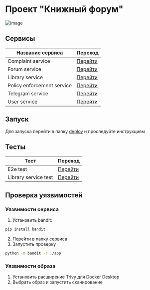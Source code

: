 # Проект "Книжный форум"
![image](https://github.com/smiteaccursed/evoproject/assets/144155604/868426bb-e747-40d8-bf56-cc418410fd7a)

## Сервисы 
| Название сервиса | Переход |
| --- | --- |
| Complaint service| [Перейти](/services/complaint-service)
| Forum service | [Перейти](/services/forum-service/)
| Library service | [Перейти](/services/library-service/)
| Policy enforcement service | [Перейти](/services/policy-enforcement-service/)
| Telegram service | [Перейти](/services/telegram-service/)
| User service | [Перейти](/services/user-service/)
## Запуск
Для запуска перейти в папку [deploy](/deploy/) и проследуйте инструкциям

## Тесты
| Тест | Переход |
| --- | --- |
| E2e test| [Перейти](/tests/)
| Library service test | [Перейти](/services/library-service/unit-test/)
## Проверка уязвимостей

### Уязвимости сервиса
1) Установить bandit:
```sh
pip install bandit
```
2) Перейти в папку сервиса
3) Запустить проверку
```sh
python -m bandit -r ./app
```
### Уязвимости образа
1) Установить расширение Trivy для Docker Desktop
2) Выбрать образ и запустить сканирование
